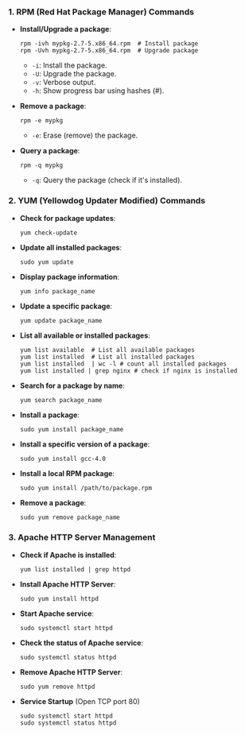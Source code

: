 ### **1. RPM (Red Hat Package Manager) Commands**
- **Install/Upgrade a package**:  
  ```shell
  rpm -ivh mypkg-2.7-5.x86_64.rpm  # Install package
  rpm -Uvh mypkg-2.7-5.x86_64.rpm  # Upgrade package
  ```
  - `-i`: Install the package. 
  - `-U`: Upgrade the package.
  - `-v`: Verbose output.
  - `-h`: Show progress bar using hashes (#).

- **Remove a package**:  
  ```shell
  rpm -e mypkg
  ```
  - `-e`: Erase (remove) the package.

- **Query a package**:  
  ```shell
  rpm -q mypkg
  ```
  - `-q`: Query the package (check if it's installed).

### **2. YUM (Yellowdog Updater Modified) Commands**
- **Check for package updates**:  
  ```shell
  yum check-update
  ```

- **Update all installed packages**:  
  ```shell
  sudo yum update
  ```

- **Display package information**:  
  ```shell
  yum info package_name
  ```

- **Update a specific package**:  
  
  ```shell
  yum update package_name
  ```
  
- **List all available or installed packages**:  
  ```shell
  yum list available  # List all available packages
  yum list installed  # List all installed packages
  yum list installed  | wc -l # count all installed packages 
  yum list installed | grep nginx # check if nginx is installed
  ```
  
- **Search for a package by name**:  
  ```sh
  yum search package_name
  ```

- **Install a package**:  
  ```shell
  sudo yum install package_name
  ```

- **Install a specific version of a package**:  
  ```shell
  sudo yum install gcc-4.0
  ```

- **Install a local RPM package**:  
  ```shell
  sudo yum install /path/to/package.rpm
  ```

- **Remove a package**:  
  
  ```shell
  sudo yum remove package_name
  ```

### **3. Apache HTTP Server Management**
- **Check if Apache is installed**:  
  ```shell
  yum list installed | grep httpd
  ```

- **Install Apache HTTP Server**:  
  ```shell
  sudo yum install httpd
  ```

- **Start Apache service**:  
  ```shell
  sudo systemctl start httpd
  ```

- **Check the status of Apache service**:  
  
  ```shell
  sudo systemctl status httpd
  ```
  
- **Remove Apache HTTP Server**:  
  ```shell
  sudo yum remove httpd
  ```

- **Service Startup** (Open TCP port 80)

  ```shell
  sudo systemctl start httpd
  sudo systemctl status httpd
  ```

  